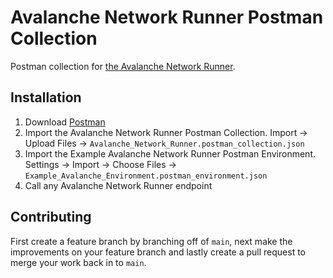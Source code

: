# Avalanche Network Runner Postman Collection

Postman collection for [the Avalanche Network Runner](https://github.com/ava-labs/avalanche-network-runner).

## Installation

1. Download [Postman](https://www.postman.com)
2. Import the Avalanche Network Runner Postman Collection. Import -> Upload Files -> `Avalanche_Network_Runner.postman_collection.json`
3. Import the Example Avalanche Network Runner Postman Environment. Settings -> Import -> Choose Files -> `Example_Avalanche_Environment.postman_environment.json`
4. Call any Avalanche Network Runner endpoint

## Contributing

First create a feature branch by branching off of `main`, next make the improvements on your feature branch and lastly create a pull request to merge your work back in to `main`.
